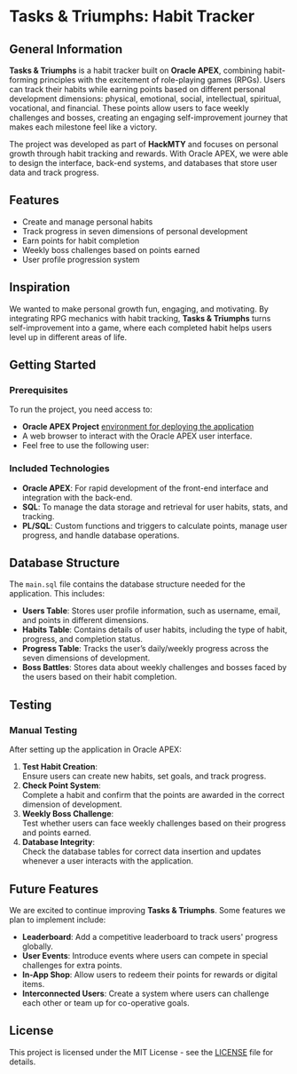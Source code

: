 # Tasks & Triumphs: Habit Tracker

## General Information
**Tasks & Triumphs** is a habit tracker built on **Oracle APEX**, combining habit-forming principles with the excitement of role-playing games (RPGs). Users can track their habits while earning points based on different personal development dimensions: physical, emotional, social, intellectual, spiritual, vocational, and financial. These points allow users to face weekly challenges and bosses, creating an engaging self-improvement journey that makes each milestone feel like a victory.

The project was developed as part of **HackMTY** and focuses on personal growth through habit tracking and rewards. With Oracle APEX, we were able to design the interface, back-end systems, and databases that store user data and track progress.

## Features
- Create and manage personal habits
- Track progress in seven dimensions of personal development
- Earn points for habit completion
- Weekly boss challenges based on points earned
- User profile progression system

## Inspiration
We wanted to make personal growth fun, engaging, and motivating. By integrating RPG mechanics with habit tracking, **Tasks & Triumphs** turns self-improvement into a game, where each completed habit helps users level up in different areas of life.

## Getting Started

### Prerequisites
To run the project, you need access to:
- **Oracle APEX Project** [environment for deploying the application](https://apex.oracle.com/pls/apex/r/clayws/habits-tracker/home?session=124943118781751)
- A web browser to interact with the Oracle APEX user interface.
- Feel free to use the following user:

### Included Technologies
- **Oracle APEX**: For rapid development of the front-end interface and integration with the back-end.
- **SQL**: To manage the data storage and retrieval for user habits, stats, and tracking.
- **PL/SQL**: Custom functions and triggers to calculate points, manage user progress, and handle database operations.

## Database Structure
The `main.sql` file contains the database structure needed for the application. This includes:

- **Users Table**: Stores user profile information, such as username, email, and points in different dimensions.
- **Habits Table**: Contains details of user habits, including the type of habit, progress, and completion status.
- **Progress Table**: Tracks the user’s daily/weekly progress across the seven dimensions of development.
- **Boss Battles**: Stores data about weekly challenges and bosses faced by the users based on their habit completion.

## Testing

### Manual Testing
After setting up the application in Oracle APEX:
1. **Test Habit Creation**:  
   Ensure users can create new habits, set goals, and track progress.
2. **Check Point System**:  
   Complete a habit and confirm that the points are awarded in the correct dimension of development.
3. **Weekly Boss Challenge**:  
   Test whether users can face weekly challenges based on their progress and points earned.
4. **Database Integrity**:  
   Check the database tables for correct data insertion and updates whenever a user interacts with the application.

## Future Features
We are excited to continue improving **Tasks & Triumphs**. Some features we plan to implement include:
- **Leaderboard**: Add a competitive leaderboard to track users' progress globally.
- **User Events**: Introduce events where users can compete in special challenges for extra points.
- **In-App Shop**: Allow users to redeem their points for rewards or digital items.
- **Interconnected Users**: Create a system where users can challenge each other or team up for co-operative goals.

## License
This project is licensed under the MIT License - see the [LICENSE](LICENSE) file for details.
